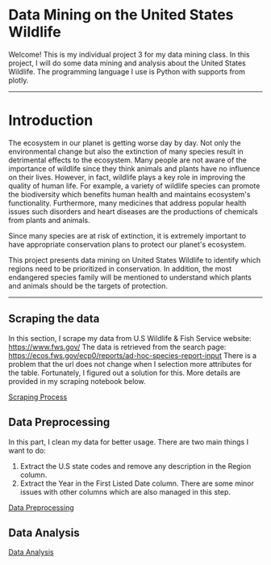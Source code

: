 # Data Mining on the United States Wildlife

Welcome!
This is my individual project 3 for my data mining class. In this project, I will do some data mining and analysis about the United States Wildlife. 
The programming language I use is Python with supports from plotly.

---

# Introduction

The ecosystem in our planet is getting worse day by day. Not only the environmental change but also the extinction of many species result in detrimental effects to the ecosystem. Many people are not aware of the importance of wildlife since they think animals and plants have no influence on their lives. However, in fact, wildlife plays a key role in improving the quality of human life. For example, a variety of wildlife species can promote the biodiversity which benefits human health and maintains ecosystem's functionality. Furthermore, many medicines that address popular health issues such disorders and heart diseases are the productions of chemicals from plants and animals.

Since many species are at risk of extinction, it is extremely important to have appropriate conservation plans to protect our planet's ecosystem.

This project presents data mining on United States Wildlife to identify which regions need to be prioritized in conservation. In addition, the most endangered species family will be mentioned to understand which plants and animals should be the targets of protection.

---

## Scraping the data

In this section, I scrape my data from U.S Wildlife & Fish Service website: https://www.fws.gov/
The data is retrieved from the search page: https://ecos.fws.gov/ecp0/reports/ad-hoc-species-report-input
There is a problem that the url does not change when I selection more attributes for the table. Fortunately, I figured out a solution for this. More details are provided in my scraping notebook below.

[Scraping Process](https://github.com/hieu2695/U.S-Wildlife/blob/master/ScrapingProcess.md)


## Data Preprocessing

In this part, I clean my data for better usage. 
There are two main things I want to do:
1. Extract the U.S state codes and remove any description in the Region column.
2. Extract the Year in the First Listed Date column.
There are some minor issues with other columns which are also managed in this step.

[Data Preprocessing](https://github.com/hieu2695/U.S-Wildlife/blob/master/Preprocessing%20Data.md)

## Data Analysis

[Data Analysis](https://github.com/hieu2695/U.S-Wildlife/blob/master/html/Analysis.html)



